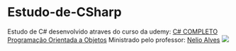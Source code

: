 # Estudo-de-CSharp
Estudo de C#  desenvolvido atraves do curso da udemy: <a href = "https://www.udemy.com/course/programacao-orientada-a-objetos-csharp/">C# COMPLETO Programação Orientada a Objetos</a> 
Ministrado pelo professor: <a href = "https://www.youtube.com/c/DevSuperior/featured">Nelio Alves</a>
<img src = "https://img2.gratispng.com/20180328/dcw/kisspng-net-framework-c-net-core-software-framework-mon-studio-5abb543b9c9cc0.0743300915222262356415.jpg">
